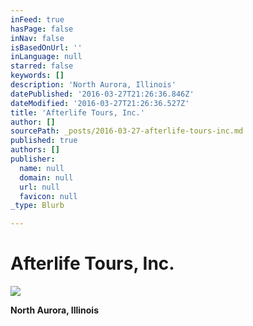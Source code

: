 ```yaml
---
inFeed: true
hasPage: false
inNav: false
isBasedOnUrl: ''
inLanguage: null
starred: false
keywords: []
description: 'North Aurora, Illinois'
datePublished: '2016-03-27T21:26:36.846Z'
dateModified: '2016-03-27T21:26:36.527Z'
title: 'Afterlife Tours, Inc.'
author: []
sourcePath: _posts/2016-03-27-afterlife-tours-inc.md
published: true
authors: []
publisher:
  name: null
  domain: null
  url: null
  favicon: null
_type: Blurb

---
```

# Afterlife Tours, Inc.
![](https://the-grid-user-content.s3-us-west-2.amazonaws.com/fa729924-88b4-4fd2-9c39-e414e78930dd.jpg)

**North Aurora, Illinois**